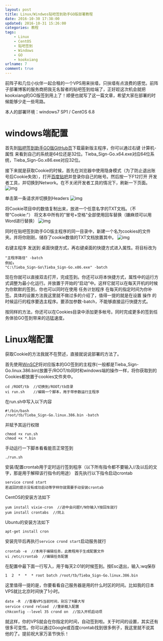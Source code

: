 ```yaml
---
layout: post
title: Linux/Windwos贴吧签到助手GO版部署教程
date: 2016-10-30 17:38:00
updated: 2016-10-31 15:26:00
categories: 教程
tags: 
    - Linux
    - CentOS
    - 贴吧签到
    - Windows
    - GO
    - kookxiang
urlname: 7
comment: true
---
```

前阵子和几位小伙伴一起合租的一个VPS用来扶墙，只扶墙有点浪费的感觉。前阵子部署博客的服务商把我无名智者的贴吧签到给端了，正好趁这次机会就把kookxiang的GO版签到用上了！顺便也就写了这一篇文章，希望大家在部署的时候能够少走一些弯路。

<!-- more -->

本人的部署环境：windows7 SP1 / CentOS 6.8

# windows端配置

首先到[贴吧签到助手GO版GitHub页](https://github.com/kookxiang/Tieba_Sign-Go/releases)下载最新版主程序，你可以通过右键 计算机-属性 来看到自己的系统是64位还是32位。Tieba_Sign-Go.x64.exe对应64位系统，Tieba_Sign-Go.x86.exe对应32位。

接下来就是获取Cookie的时候，首先在浏览器中使用隐身模式（为了防止退出账号后Cookie失效），打开[百度贴吧](https://tieba.baidu.com)并登录你自己的帐号。然后按一下F12打开 开发者工具，并切换到Network。在不关闭开发者工具的情况下，刷新一下页面。
![img](https://st.blackyau.net/blog/7/1.png)

单击第一条请求并切换到Headers
![img](https://st.blackyau.net/blog/7/2.png)

将Cookie项目中的数值复制出来，放进一个任意名字的TXT文档。（不带"Cookie:"）
将文本中所有的"冒号+空格"全部使用回车替换（嫌麻烦可以用Word进行替换）
![img](https://st.blackyau.net/blog/7/3.png)

同时在贴吧签到助手GO版主程序的同一目录中，新建一个名为cookies的文件夹。并将你刚刚，储存了cookie数值的TXT文档放置其中。
![img](https://st.blackyau.net/blog/7/4.png)

右键主程序 发送到 桌面快捷方式，再右键桌面的快捷方式进入属性。将目标改为

    "主程序路径" -batch
    例如↓
    "C:\Tieba_Sign-Go\Tieba_Sign-Go.x86.exe" -batch

现在你就可以直接双击打开，完成签到。你还可以将本快捷方式，属性中的运行方式调整为最小化运行。并放置于开始的“启动”中。这样它就可以在每天开机的时候为你默默的签到，你也可以同时在使用 任务计划程序 在每天的指定时间为你补签。具体的设置方法我这里就不做过多的介绍了，值得一提的就是在设置 操作 的时候运行的程序要选主程序。要添加参数-batch，不能够直接运行快捷方式。

按同样的方法，你还可以在Cookies目录中添加更多帐号。同时完成更多的签到任务体验GO签到带来的迅猛速度。

# Linux端配置
获取Cookie的方法我就不在赘述，直接就说说部署的方法了。

首先使用[WinSCP](http://winscp.net/eng/docs/lang:chs)将对应版本的GO签到的主程序(一般都是Tieba_Sign-Go.linux.386.bin)放置于/ROOT/tb同时和windows端的操作一样，将你获取到的Cookies都放置于cookies文件夹中。

    cd /ROOT/tb  //切换到/ROOT/tb目录
    vi run.sh    //编辑一个脚本，用于带参数运行主程序

在run.sh中写入以下内容

    #!/bin/bash
    /root/tb/Tieba_Sign-Go.linux.386.bin -batch

并赋予其运行权限

    chmod +x run.sh
    chmod +x *.bin

手动运行一下脚本看看能否正常签到

    ./run.sh

安装/配置crontab用于定时运行签到程序（以下所有指令都不要输入//及以后的文字，那是用于解释该行指令的用途）
首先执行以下指令启动crontab

    service crond start
    若返回的提示没有成功启动等字样你就需要手动安装crontab

CentOS的安装方法如下

    yum install vixie-cron  //途中会问题Y/N你输入Y按回车就行
    yum install crontabs  //同上

Ubuntu的安装方法如下

    apt-get install cron

安装完毕后再执行`service crond start`启动服务就行

    crontab -e  //本用于编辑任务，此教程用于生成配置文件
    vi /etc/crontab  //编辑任务配置

在配置中最下面一行写入，用于每天2:01的时候签到。按Esc退出，输入:wq保存

    1  2  *  *  * root batch /root/tb/Tieba_Sign-Go.linux.386.bin

这里值得一提的是，你要看看自己服务器是用的什么时区的时间。比如我的日本VPS就比北京时间快了1小时。

    date -R  //查看VPS当前时间，别忘了R要大写
    service crond reload  //重新载入配置
    chkconfig --level 35 crond on  //加入开机启动项

就这样，你的VPS就会在你指定的时间，自动签到啦。关于时间的设置，其实还有很多可变性。你可以通过Google或百度crontab找到很多例子，我这里就不说其他的了。提前祝大家万圣节快乐！